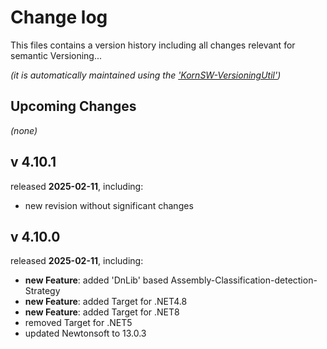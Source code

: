 # Change log
This files contains a version history including all changes relevant for semantic Versioning...

*(it is automatically maintained using the ['KornSW-VersioningUtil'](https://github.com/KornSW/VersioningUtil))*




## Upcoming Changes

*(none)*



## v 4.10.1
released **2025-02-11**, including:
 - new revision without significant changes



## v 4.10.0
released **2025-02-11**, including:
 - **new Feature**: added 'DnLib' based Assembly-Classification-detection-Strategy
 - **new Feature**: added Target for .NET4.8
 - **new Feature**: added Target for .NET8
 - removed Target for .NET5
 - updated Newtonsoft to 13.0.3
